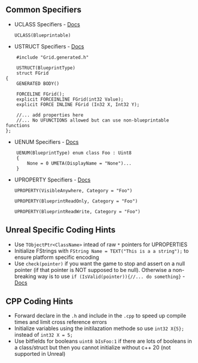 ## Common Specifiers

* UCLASS Specifiers - [Docs](https://docs.unrealengine.com/4.26/en-US/ProgrammingAndScripting/GameplayArchitecture/Classes/Specifiers/)

    `UCLASS(Blueprintable)` 

* USTRUCT Specifiers - [Docs](https://docs.unrealengine.com/4.26/en-US/ProgrammingAndScripting/GameplayArchitecture/Structs/Specifiers/)
  
```
    #include "Grid.generated.h"

    USTRUCT(BlueprintType)
    struct FGrid
{
    GENERATED BODY()

    FORCELINE FGrid();
    explicit FORCEINLINE FGrid(int32 Value);
    explicit FORCE INLINE FGrid (In32 X, Int32 Y);

    //... add properties here
    //... No UFUNCTIONS allowed but can use non-blueprintable functions
};
```

* UENUM Specifiers - [Docs](https://benui.ca/unreal/uenum-umeta/)
```
    UENUM(BlueprintType) enum class Foo : Uint8
    {
        None = 0 UMETA(DisplayName = "None")...
    }
```

* UPROPERTY Specifiers - [Docs](https://docs.unrealengine.com/4.26/en-US/ProgrammingAndScripting/GameplayArchitecture/Properties/Specifiers/)
  
    `UPROPERTY(VisibleAnywhere, Category = "Foo")`
  
    `UPROPERTY(BlueprintReadOnly, Category = "Foo")`
  
    `UPROPERTY(BlueprintReadWrite, Category = "Foo")` 

## Unreal Specific Coding Hints

* Use `TObjectPtr<ClassName>` intead of raw `*` pointers for UPROPERTIES
* Initialize FStrings with `FString Name = TEXT("This is a a string");` to ensure platform specific encoding
* Use `check(pointer)` if you want the game to stop and assert on a null pointer (if that pointer is NOT supposed to be null).  Otherwise a non-breaking way is to use `if (IsValid(pointer)){//... do something}` - [Docs](https://docs.unrealengine.com/4.26/en-US/ProgrammingAndScripting/ProgrammingWithCPP/Assertions/)

## CPP Coding Hints
* Forward declare in the `.h` and include in the `.cpp` to speed up compile times and limit cross reference errors
* Initialize variables using the initilazation methode so use `int32 X{5};` instead of `int32 X = 5;`
* Use bitfields for booleans `uint8 bIsFoo:1` if there are lots of booleans in a class/struct but then you cannot initialize without c++ 20 (not supported in Unreal)
